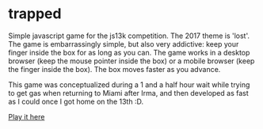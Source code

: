 # trapped

Simple javascript game for the js13k competition. The 2017 theme is 'lost'. The game is embarrassingly simple, but also very addictive: keep your finger inside the box for as long as you can. The game works in a desktop browser (keep the mouse pointer inside the box) or a mobile browser (keep the finger inside the box). The box moves faster as you advance.

This game was conceptualized during a 1 and a half hour wait while trying to get gas when returning to Miami after Irma, and then developed as fast as I could once I got home on the 13th :D.

[Play it here](http://bigjocker.com/js13k17/)
